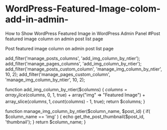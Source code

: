 # WordPress-Featured-Image-colom-add-in-admin-
How to Show WordPress Featured Image in WordPress Admin Panel
#Post featured image column on admin post list page

Post featured image column on admin post list page


add_filter('manage_posts_columns', 'add_img_column_by_ntier');
add_filter('manage_pages_columns', 'add_img_column_by_ntier');
add_filter('manage_posts_custom_column', 'manage_img_column_by_ntier', 10, 2);
add_filter('manage_pages_custom_column', 'manage_img_column_by_ntier', 10, 2);

function add_img_column_by_ntier($columns) {
  $columns = array_slice($columns, 0, 1, true) + array("img" => "Featured Image") + array_slice($columns, 1, count($columns) - 1, true);
  return $columns;
}

function manage_img_column_by_ntier($column_name, $post_id) {
 if( $column_name == 'img' ) {
  echo get_the_post_thumbnail($post_id, 'thumbnail');
 }
 return $column_name;
}
